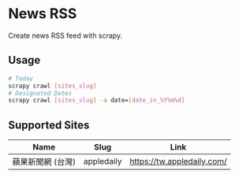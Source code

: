 # News RSS

Create news RSS feed with scrapy.

## Usage

```sh
# Today
scrapy crawl [sites_slug]
# Designated Dates
scrapy crawl [sites_slug] -a date=[date_in_%Y%m%d]
```

## Supported Sites

| Name              | Slug       | Link                       |
| ----------------- | ---------- | -------------------------- |
| 蘋果新聞網 (台灣) | appledaily | https://tw.appledaily.com/ |

